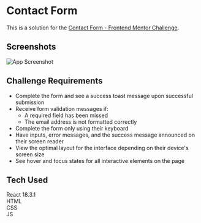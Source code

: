 # Contact Form

This is a solution for the [Contact Form - Frontend Mentor Challenge](https://www.frontendmentor.io/challenges/contact-form--G-hYlqKJj).

## Screenshots

![App Screenshot](https://via.placeholder.com/468x300?text=App+Screenshot+Here)

## Challenge Requirements

- Complete the form and see a success toast message upon successful submission
- Receive form validation messages if:
  - A required field has been missed
  - The email address is not formatted correctly
- Complete the form only using their keyboard
- Have inputs, error messages, and the success message announced on their screen reader
- View the optimal layout for the interface depending on their device's screen size
- See hover and focus states for all interactive elements on the page

## Tech Used

React 18.3.1  
HTML  
CSS  
JS
